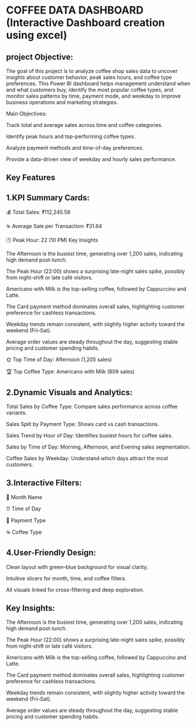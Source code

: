 # COFFEE  DATA  DASHBOARD (Interactive Dashboard creation using excel)
## project Objective:
The goal of this project is to analyze coffee shop sales data to uncover insights about customer behavior, peak sales hours, and coffee type preferences.
This Power BI dashboard helps management understand when and what customers buy, identify the most popular coffee types, and monitor sales patterns by time, payment mode, and weekday to improve business operations and marketing strategies.

Main Objectives:

Track total and average sales across time and coffee categories.

Identify peak hours and top-performing coffee types.

Analyze payment methods and time-of-day preferences.

Provide a data-driven view of weekday and hourly sales performance.
## Key Features

## 1.KPI Summary Cards:

💰 Total Sales: ₹112,245.58

☕ Average Sale per Transaction: ₹31.64

🕒 Peak Hour: 22 (10 PM)
Key Insights

The Afternoon is the busiest time, generating over 1,200 sales, indicating high demand post-lunch.

The Peak Hour (22:00) shows a surprising late-night sales spike, possibly from night-shift or late café visitors.

Americano with Milk is the top-selling coffee, followed by Cappuccino and Latte.

The Card payment method dominates overall sales, highlighting customer preference for cashless transactions.

Weekday trends remain consistent, with slightly higher activity toward the weekend (Fri–Sat).

Average order values are steady throughout the day, suggesting stable pricing and customer spending habits.

🌞 Top Time of Day: Afternoon (1,205 sales)

🏆 Top Coffee Type: Americano with Milk (809 sales)

## 2.Dynamic Visuals and Analytics:

Total Sales by Coffee Type: Compare sales performance across coffee variants.

Sales Split by Payment Type: Shows card vs cash transactions.

Sales Trend by Hour of Day: Identifies busiest hours for coffee sales.

Sales by Time of Day: Morning, Afternoon, and Evening sales segmentation.

Coffee Sales by Weekday: Understand which days attract the most customers.

## 3.Interactive Filters:

📅 Month Name

⏰ Time of Day

🧾 Payment Type

☕ Coffee Type

## 4.User-Friendly Design:

Clean layout with green–blue background for visual clarity.

Intuitive slicers for month, time, and coffee filters.

All visuals linked for cross-filtering and deep exploration.
## Key Insights:

The Afternoon is the busiest time, generating over 1,200 sales, indicating high demand post-lunch.

The Peak Hour (22:00) shows a surprising late-night sales spike, possibly from night-shift or late café visitors.

Americano with Milk is the top-selling coffee, followed by Cappuccino and Latte.

The Card payment method dominates overall sales, highlighting customer preference for cashless transactions.

Weekday trends remain consistent, with slightly higher activity toward the weekend (Fri–Sat).

Average order values are steady throughout the day, suggesting stable pricing and customer spending habits.

